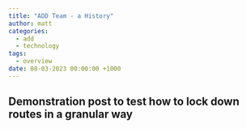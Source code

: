 ```yaml
---
title: "ADD Team - a History"
author: matt
categories:
  - add
  - technology
tags:
  - overview
date: 08-03-2023 00:00:00 +1000
---
```


## Demonstration post to test how to lock down routes in a granular way
